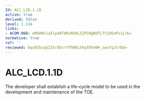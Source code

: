 ```yaml
---
Id: ALC_LCD.1.1D
active: true
derived: false
level: 1.134
links:
- ACOM-068: eMSHRniaXlp4EFARvM2KLZjPCWgN9TLTY2XEoPviLrE=
normative: true
ref: ''
reviewed: Oqu9ZkzqSIZSr85srYThWULhhqfOVoNH_zwcYqJtrbQ=
---
```


# ALC_LCD.1.1D

The developer shall establish a life-cycle model to be used in the development and maintenance of the TOE.